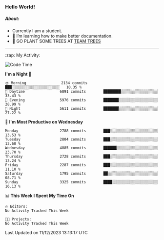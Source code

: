 ### Hello World!

##### About:
- Currently I am a student.
- 🌱 I’m learning how to make better documentation.
- 🌱 GO PLANT SOME TREES AT [TEAM TREES](https://teamtrees.org/)

---
  <summary>:zap: My Activity:</summary>
  
<!--START_SECTION:waka-->
![Code Time](http://img.shields.io/badge/Code%20Time-1%2C267%20hrs%2047%20mins-blue)

**I'm a Night 🦉** 

```text
🌞 Morning                2134 commits        ███░░░░░░░░░░░░░░░░░░░░░░   10.35 % 
🌆 Daytime                6891 commits        ████████░░░░░░░░░░░░░░░░░   33.43 % 
🌃 Evening                5976 commits        ███████░░░░░░░░░░░░░░░░░░   28.99 % 
🌙 Night                  5611 commits        ███████░░░░░░░░░░░░░░░░░░   27.22 % 
```
📅 **I'm Most Productive on Wednesday** 

```text
Monday                   2788 commits        ███░░░░░░░░░░░░░░░░░░░░░░   13.53 % 
Tuesday                  2804 commits        ███░░░░░░░░░░░░░░░░░░░░░░   13.60 % 
Wednesday                4885 commits        ██████░░░░░░░░░░░░░░░░░░░   23.70 % 
Thursday                 2728 commits        ███░░░░░░░░░░░░░░░░░░░░░░   13.24 % 
Friday                   2287 commits        ███░░░░░░░░░░░░░░░░░░░░░░   11.10 % 
Saturday                 1795 commits        ██░░░░░░░░░░░░░░░░░░░░░░░   08.71 % 
Sunday                   3325 commits        ████░░░░░░░░░░░░░░░░░░░░░   16.13 % 
```


📊 **This Week I Spent My Time On** 

```text
🔥 Editors: 
No Activity Tracked This Week

🐱‍💻 Projects: 
No Activity Tracked This Week
```


 Last Updated on 11/12/2023 13:13:17 UTC
<!--END_SECTION:waka-->
